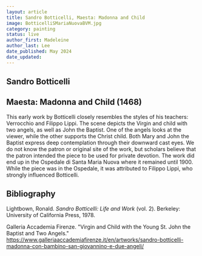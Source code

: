 ```yaml
---
layout: article
title: Sandro Botticelli, Maesta: Madonna and Child
image: BotticelliSMariaNuovaBVM.jpg
category: painting
status: live
author_first: Madeleine 
author_last: Lee
date_published: May 2024
date_updated:
---
```


## Sandro Botticelli
## Maesta: Madonna and Child (1468)

This early work by Botticelli closely resembles the styles of his teachers: Verrocchio and Filippo Lippi. The scene depicts the Virgin and child with two angels, as well as John the Baptist. One of the angels looks at the viewer, while the other supports the Christ child. Both Mary and John the Baptist express deep contemplation through their downward cast eyes. We do not know the patron or original site of the work, but scholars believe that the patron intended the piece to be used for private devotion. The work did end up in the Ospedale di Santa Maria Nuova where it remained until 1900. While the piece was in the Ospedale, it was attributed to Filippo Lippi, who strongly influenced Botticelli. 

## Bibliography 
Lightbown, Ronald. *Sandro Botticelli: Life and Work* (vol. 2). Berkeley: University of California Press, 1978. 

Galleria Accademia Firenze. "Virgin and Child with the Young St. John the Baptist and Two Angels." https://www.galleriaaccademiafirenze.it/en/artworks/sandro-botticelli-madonna-con-bambino-san-giovannino-e-due-angeli/
